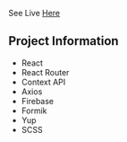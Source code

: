 See Live  [Here](https://movie-paradise.netlify.app/)

## Project Information
- React
- React Router
- Context API
- Axios
- Firebase
- Formik 
- Yup 
- SCSS




